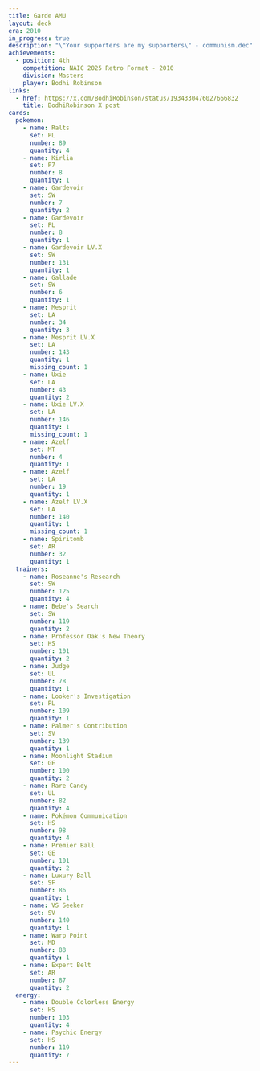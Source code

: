```yaml
---
title: Garde AMU
layout: deck
era: 2010
in_progress: true
description: "\"Your supporters are my supporters\" - communism.dec"
achievements:
  - position: 4th
    competition: NAIC 2025 Retro Format - 2010
    division: Masters
    player: Bodhi Robinson
links:
  - href: https://x.com/BodhiRobinson/status/1934330476027666832
    title: BodhiRobinson X post
cards:
  pokemon:
    - name: Ralts
      set: PL
      number: 89
      quantity: 4
    - name: Kirlia
      set: P7
      number: 8
      quantity: 1
    - name: Gardevoir
      set: SW
      number: 7
      quantity: 2
    - name: Gardevoir
      set: PL
      number: 8
      quantity: 1
    - name: Gardevoir LV.X
      set: SW
      number: 131
      quantity: 1
    - name: Gallade
      set: SW
      number: 6
      quantity: 1
    - name: Mesprit
      set: LA
      number: 34
      quantity: 3
    - name: Mesprit LV.X
      set: LA
      number: 143
      quantity: 1
      missing_count: 1
    - name: Uxie
      set: LA
      number: 43
      quantity: 2
    - name: Uxie LV.X
      set: LA
      number: 146
      quantity: 1
      missing_count: 1
    - name: Azelf
      set: MT
      number: 4
      quantity: 1
    - name: Azelf
      set: LA
      number: 19
      quantity: 1
    - name: Azelf LV.X
      set: LA
      number: 140
      quantity: 1
      missing_count: 1
    - name: Spiritomb
      set: AR
      number: 32
      quantity: 1
  trainers:
    - name: Roseanne's Research
      set: SW
      number: 125
      quantity: 4
    - name: Bebe's Search
      set: SW
      number: 119
      quantity: 2
    - name: Professor Oak's New Theory
      set: HS
      number: 101
      quantity: 2
    - name: Judge
      set: UL
      number: 78
      quantity: 1
    - name: Looker's Investigation
      set: PL
      number: 109
      quantity: 1
    - name: Palmer's Contribution
      set: SV
      number: 139
      quantity: 1
    - name: Moonlight Stadium
      set: GE
      number: 100
      quantity: 2
    - name: Rare Candy
      set: UL
      number: 82
      quantity: 4
    - name: Pokémon Communication
      set: HS
      number: 98
      quantity: 4
    - name: Premier Ball
      set: GE
      number: 101
      quantity: 2
    - name: Luxury Ball
      set: SF
      number: 86
      quantity: 1
    - name: VS Seeker
      set: SV
      number: 140
      quantity: 1
    - name: Warp Point
      set: MD
      number: 88
      quantity: 1
    - name: Expert Belt
      set: AR
      number: 87
      quantity: 2
  energy:
    - name: Double Colorless Energy
      set: HS
      number: 103
      quantity: 4
    - name: Psychic Energy
      set: HS
      number: 119
      quantity: 7
---
```

